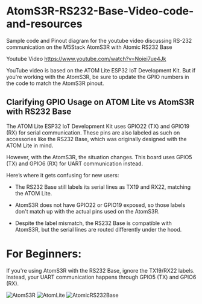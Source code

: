 # AtomS3R-RS232-Base-Video-code-and-resources
Sample code and Pinout diagram for the youtube video discussing RS-232 communication on the M5Stack AtomS3R with Atomic RS232 Base

Youtube Video
https://www.youtube.com/watch?v=Noiei7ue4Jk

YouTube video is based on the ATOM Lite ESP32 IoT Development Kit. But if you're working with the AtomS3R, be sure to update the GPIO numbers in the code to match the AtomS3R pinout.

## Clarifying GPIO Usage on ATOM Lite vs AtomS3R with RS232 Base

The ATOM Lite ESP32 IoT Development Kit uses GPIO22 (TX) and GPIO19 (RX) for serial communication. These pins are also labeled as such on accessories like the RS232 Base, which was originally designed with the ATOM Lite in mind.

However, with the AtomS3R, the situation changes. This board uses GPIO5 (TX) and GPIO6 (RX) for UART communication instead.

Here’s where it gets confusing for new users:

* The RS232 Base still labels its serial lines as TX19 and RX22, matching the ATOM Lite.

*  AtomS3R does not have GPIO22 or GPIO19 exposed, so those labels don't match up with the actual pins used on the AtomS3R.

*  Despite the label mismatch, the RS232 Base is compatible with AtomS3R, but the serial lines are routed differently under the hood.

# For Beginners:
If you're using AtomS3R with the RS232 Base, ignore the TX19/RX22 labels. Instead, your UART communication happens through GPIO5 (TX) and GPIO6 (RX).

![AtomS3R](https://m5stack-doc.oss-cn-shenzhen.aliyuncs.com/680/C126_PinMap_01.jpg "AtomS3R")
![AtomLite](https://m5stack-doc.oss-cn-shenzhen.aliyuncs.com/673/C008_PinMap_01.jpg "AtomLite")
![AtomicRS232Base](https://static-cdn.m5stack.com/resource/docs/products/atom/Atomic%20RS232%20Base/img-9e1d7b17-ff71-4099-b13c-22f3a5baf48e.webp "AtomicRS232Base")

